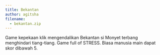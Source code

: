```yaml
---
title: Bekantan
author: agitsha
filename:
  - bekantan.zip
---
```

Game kepekaan klik mengendalikan Bekantan si Monyet terbang menghindari tiang-tiang. Game full of STRESS. Biasa manusia main dapat skor dibawah 5.
